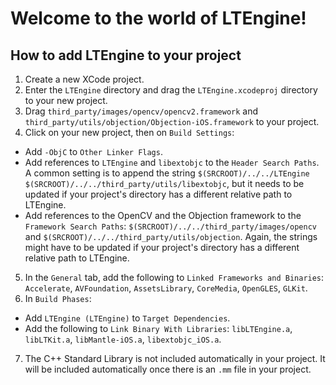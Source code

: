 # Welcome to the world of LTEngine!

## How to add LTEngine to your project

1. Create a new XCode project.
2. Enter the `LTEngine` directory and drag the `LTEngine.xcodeproj` directory to your new project.
3. Drag `third_party/images/opencv/opencv2.framework` and `third_party/utils/objection/Objection-iOS.framework` to your project.
4. Click on your new project, then on `Build Settings`:
  - Add `-ObjC` to `Other Linker Flags`.
  - Add references to `LTEngine` and `libextobjc` to the `Header Search Paths`. A common setting is to append the string `$(SRCROOT)/../../LTEngine $(SRCROOT)/../../third_party/utils/libextobjc`, but it needs to be updated if your project's directory has a different relative path to LTEngine.
  - Add references to the OpenCV and the Objection framework to the `Framework Search Paths`: `$(SRCROOT)/../../third_party/images/opencv` and `$(SRCROOT)/../../third_party/utils/objection`. Again, the strings might have to be updated if your project's directory has a different relative path to LTEngine.
5. In the `General` tab, add the following to `Linked Frameworks and Binaries`: `Accelerate`, `AVFoundation`, `AssetsLibrary`, `CoreMedia`, `OpenGLES`, `GLKit`.
6. In `Build Phases`:
  - Add `LTEngine (LTEngine)` to `Target Dependencies`.
  - Add the following to `Link Binary With Libraries`: `libLTEngine.a`, `libLTKit.a`, `libMantle-iOS.a`, `libextobjc_iOS.a`.
7. The C++ Standard Library is not included automatically in your project. It will be included automatically once there is an `.mm` file in your project.
